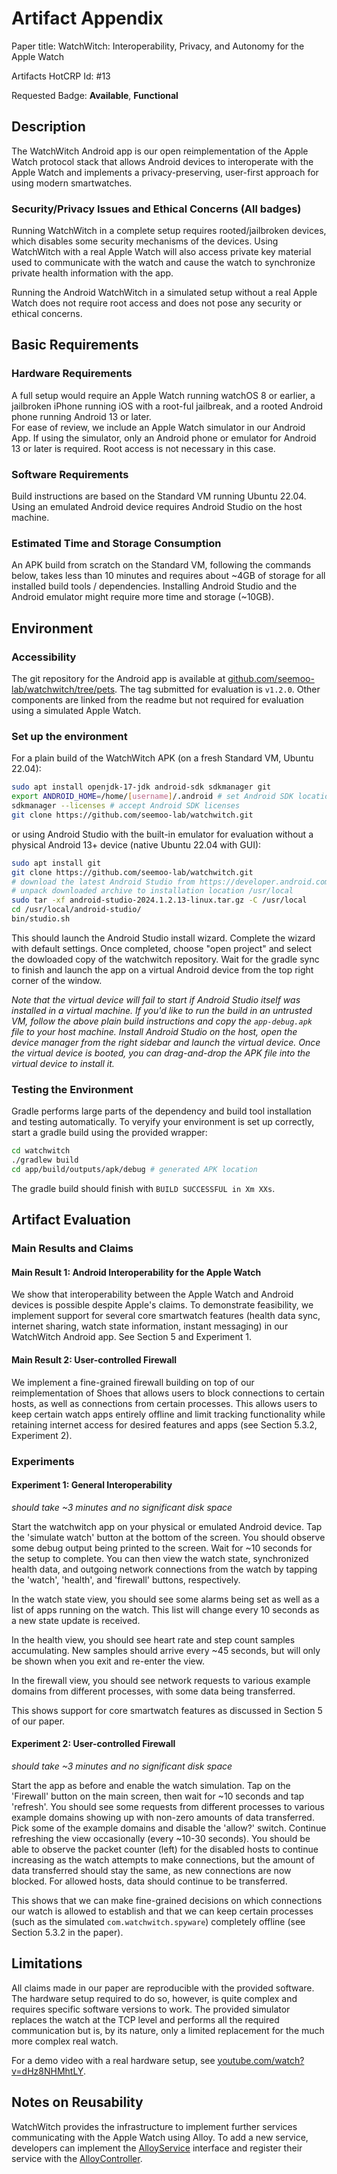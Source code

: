 # Artifact Appendix

Paper title: WatchWitch: Interoperability, Privacy, and Autonomy for the Apple Watch

Artifacts HotCRP Id: #13

Requested Badge: **Available**, **Functional**

## Description
The WatchWitch Android app is our open reimplementation of the Apple Watch protocol stack that allows Android devices to interoperate with the Apple Watch and implements a privacy-preserving, user-first approach for using modern smartwatches.

### Security/Privacy Issues and Ethical Concerns (All badges)
Running WatchWitch in a complete setup requires rooted/jailbroken devices, which disables some security mechanisms of the devices. Using WatchWitch with a real Apple Watch will also access private key material used to communicate with the watch and cause the watch to synchronize private health information with the app.

Running the Android WatchWitch in a simulated setup without a real Apple Watch does not require root access and does not pose any security or ethical concerns.

## Basic Requirements

### Hardware Requirements

A full setup would require an Apple Watch running watchOS 8 or earlier, a jailbroken iPhone running iOS with a root-ful jailbreak, and a rooted Android phone running Android 13 or later.  
For ease of review, we include an Apple Watch simulator in our Android App. If using the simulator, only an Android phone or emulator for Android 13 or later is required. Root access is not necessary in this case.

### Software Requirements

Build instructions are based on the Standard VM running Ubuntu 22.04. Using an emulated Android device requires Android Studio on the host machine.

### Estimated Time and Storage Consumption

An APK build from scratch on the Standard VM, following the commands below, takes less than 10 minutes and requires about ~4GB of storage for all installed build tools / dependencies. Installing Android Studio and the Android emulator might require more time and storage (~10GB).

## Environment 

### Accessibility

The git repository for the Android app is available at [github.com/seemoo-lab/watchwitch/tree/pets](https://github.com/seemoo-lab/watchwitch/tree/pets). The tag submitted for evaluation is `v1.2.0`. Other components are linked from the readme but not required for evaluation using a simulated Apple Watch.

### Set up the environment

For a plain build of the WatchWitch APK (on a fresh Standard VM, Ubuntu 22.04):

```bash
sudo apt install openjdk-17-jdk android-sdk sdkmanager git
export ANDROID_HOME=/home/[username]/.android # set Android SDK location
sdkmanager --licenses # accept Android SDK licenses
git clone https://github.com/seemoo-lab/watchwitch.git
```

or using Android Studio with the built-in emulator for evaluation without a physical Android 13+ device (native Ubuntu 22.04 with GUI):

```bash
sudo apt install git
git clone https://github.com/seemoo-lab/watchwitch.git
# download the latest Android Studio from https://developer.android.com/studio
# unpack downloaded archive to installation location /usr/local
sudo tar -xf android-studio-2024.1.2.13-linux.tar.gz -C /usr/local
cd /usr/local/android-studio/
bin/studio.sh
```

This should launch the Android Studio install wizard. Complete the wizard with default settings. Once completed, choose "open project" and select the dowloaded copy of the watchwitch repository. Wait for the gradle sync to finish and launch the app on a virtual Android device from the top right corner of the window.  

*Note that the virtual device will fail to start if Android Studio itself was installed in a virtual machine. If you'd like to run the build in an untrusted VM, follow the above plain build instructions and copy the `app-debug.apk` file to your host machine. Install Android Studio on the host, open the device manager from the right sidebar and launch the virtual device. Once the virtual device is booted, you can drag-and-drop the APK file into the virtual device to install it.*

### Testing the Environment

Gradle performs large parts of the dependency and build tool installation and testing automatically. To veryify your environment is set up correctly, start a gradle build using the provided wrapper:

```bash
cd watchwitch
./gradlew build
cd app/build/outputs/apk/debug # generated APK location
```

The gradle build should finish with `BUILD SUCCESSFUL in Xm XXs`.

## Artifact Evaluation

### Main Results and Claims

#### Main Result 1: Android Interoperability for the Apple Watch

We show that interoperability between the Apple Watch and Android devices is possible despite Apple's claims. To demonstrate feasibility, we implement support for several core smartwatch features (health data sync, internet sharing, watch state information, instant messaging) in our WatchWitch Android app. See Section 5 and Experiment 1.

#### Main Result 2: User-controlled Firewall

We implement a fine-grained firewall building on top of our reimplementation of Shoes that allows users to block connections to certain hosts, as well as connections from certain processes. This allows users to keep certain watch apps entirely offline and limit tracking functionality while retaining internet access for desired features and apps (see Section 5.3.2, Experiment 2).

### Experiments 

#### Experiment 1: General Interoperability

*should take ~3 minutes and no significant disk space*

Start the watchwitch app on your physical or emulated Android device. Tap the 'simulate watch' button at the bottom of the screen. You should observe some debug output being printed to the screen. Wait for ~10 seconds for the setup to complete. You can then view the watch state, synchronized health data, and outgoing network connections from the watch by tapping the 'watch', 'health', and 'firewall' buttons, respectively.

In the watch state view, you should see some alarms being set as well as a list of apps running on the watch. This list will change every 10 seconds as a new state update is received.

In the health view, you should see heart rate and step count samples accumulating. New samples should arrive every ~45 seconds, but will only be shown when you exit and re-enter the view. 

In the firewall view, you should see network requests to various example domains from different processes, with some data being transferred.

This shows support for core smartwatch features as discussed in Section 5 of our paper.

#### Experiment 2: User-controlled Firewall

*should take ~3 minutes and no significant disk space*

Start the app as before and enable the watch simulation. Tap on the 'Firewall' button on the main screen, then wait for ~10 seconds and tap 'refresh'. You should see some requests from different processes to various example domains showing up with non-zero amounts of data transferred. Pick some of the example domains and disable the 'allow?' switch. Continue refreshing the view occasionally (every ~10-30 seconds). You should be able to observe the packet counter (left) for the disabled hosts to continue increasing as the watch attempts to make connections, but the amount of data transferred should stay the same, as new connections are now blocked. For allowed hosts, data should continue to be transferred.

This shows that we can make fine-grained decisions on which connections our watch is allowed to establish and that we can keep certain processes (such as the simulated `com.watchwitch.spyware`) completely offline (see Section 5.3.2 in the paper).

## Limitations

All claims made in our paper are reproducible with the provided software. The hardware setup required to do so, however, is quite complex and requires specific software versions to work. The provided simulator replaces the watch at the TCP level and performs all the required communication but is, by its nature, only a limited replacement for the much more complex real watch.

For a demo video with a real hardware setup, see [youtube.com/watch?v=dHz8NHMhtLY](https://www.youtube.com/watch?v=dHz8NHMhtLY).

## Notes on Reusability 

WatchWitch provides the infrastructure to implement further services communicating with the Apple Watch using Alloy. To add a new service, developers can implement the [AlloyService](https://github.com/seemoo-lab/watchwitch/blob/main/app/src/main/java/net/rec0de/android/watchwitch/alloy/AlloyService.kt) interface and register their service with the [AlloyController](https://github.com/seemoo-lab/watchwitch/blob/main/app/src/main/java/net/rec0de/android/watchwitch/alloy/AlloyController.kt).